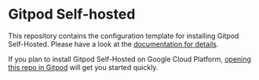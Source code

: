 # Gitpod Self-hosted

This repository contains the configuration template for installing Gitpod Self-Hosted.
Please have a look at the [documentation for details](https://gitpod.io/docs/self-hosted/latest/self-hosted/).

If you plan to install Gitpod Self-Hosted on Google Cloud Platform, [opening this repo in Gitpod](https://gitpod.io/#https://github.com/gitpod-io/self-hosted/tree/master) will get you started quickly.